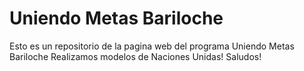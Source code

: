 # Uniendo Metas Bariloche
Esto es un repositorio de la pagina web del programa Uniendo Metas Bariloche
Realizamos modelos de Naciones Unidas!
Saludos!